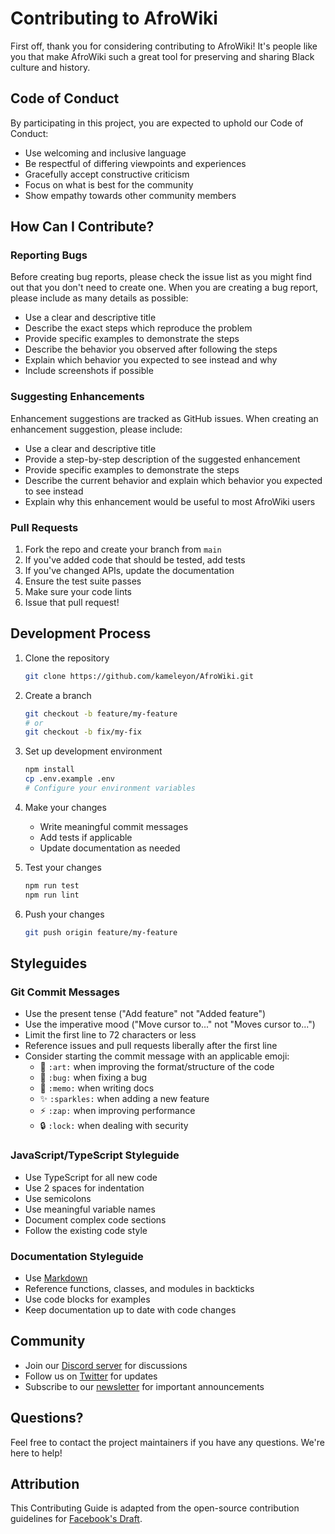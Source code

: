 # Contributing to AfroWiki

First off, thank you for considering contributing to AfroWiki! It's people like you that make AfroWiki such a great tool for preserving and sharing Black culture and history.

## Code of Conduct

By participating in this project, you are expected to uphold our Code of Conduct:

- Use welcoming and inclusive language
- Be respectful of differing viewpoints and experiences
- Gracefully accept constructive criticism
- Focus on what is best for the community
- Show empathy towards other community members

## How Can I Contribute?

### Reporting Bugs

Before creating bug reports, please check the issue list as you might find out that you don't need to create one. When you are creating a bug report, please include as many details as possible:

* Use a clear and descriptive title
* Describe the exact steps which reproduce the problem
* Provide specific examples to demonstrate the steps
* Describe the behavior you observed after following the steps
* Explain which behavior you expected to see instead and why
* Include screenshots if possible

### Suggesting Enhancements

Enhancement suggestions are tracked as GitHub issues. When creating an enhancement suggestion, please include:

* Use a clear and descriptive title
* Provide a step-by-step description of the suggested enhancement
* Provide specific examples to demonstrate the steps
* Describe the current behavior and explain which behavior you expected to see instead
* Explain why this enhancement would be useful to most AfroWiki users

### Pull Requests

1. Fork the repo and create your branch from `main`
2. If you've added code that should be tested, add tests
3. If you've changed APIs, update the documentation
4. Ensure the test suite passes
5. Make sure your code lints
6. Issue that pull request!

## Development Process

1. Clone the repository
   ```bash
   git clone https://github.com/kameleyon/AfroWiki.git
   ```

2. Create a branch
   ```bash
   git checkout -b feature/my-feature
   # or
   git checkout -b fix/my-fix
   ```

3. Set up development environment
   ```bash
   npm install
   cp .env.example .env
   # Configure your environment variables
   ```

4. Make your changes
   - Write meaningful commit messages
   - Add tests if applicable
   - Update documentation as needed

5. Test your changes
   ```bash
   npm run test
   npm run lint
   ```

6. Push your changes
   ```bash
   git push origin feature/my-feature
   ```

## Styleguides

### Git Commit Messages

* Use the present tense ("Add feature" not "Added feature")
* Use the imperative mood ("Move cursor to..." not "Moves cursor to...")
* Limit the first line to 72 characters or less
* Reference issues and pull requests liberally after the first line
* Consider starting the commit message with an applicable emoji:
    * 🎨 `:art:` when improving the format/structure of the code
    * 🐛 `:bug:` when fixing a bug
    * 📝 `:memo:` when writing docs
    * ✨ `:sparkles:` when adding a new feature
    * ⚡️ `:zap:` when improving performance
    * 🔒 `:lock:` when dealing with security

### JavaScript/TypeScript Styleguide

* Use TypeScript for all new code
* Use 2 spaces for indentation
* Use semicolons
* Use meaningful variable names
* Document complex code sections
* Follow the existing code style

### Documentation Styleguide

* Use [Markdown](https://guides.github.com/features/mastering-markdown/)
* Reference functions, classes, and modules in backticks
* Use code blocks for examples
* Keep documentation up to date with code changes

## Community

* Join our [Discord server](#) for discussions
* Follow us on [Twitter](#) for updates
* Subscribe to our [newsletter](#) for important announcements

## Questions?

Feel free to contact the project maintainers if you have any questions. We're here to help!

## Attribution

This Contributing Guide is adapted from the open-source contribution guidelines for [Facebook's Draft](https://github.com/facebook/draft-js/blob/master/CONTRIBUTING.md).
